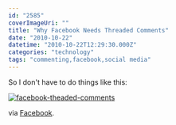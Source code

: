 ```yaml
---
id: "2585"
coverImageUri: ""
title: "Why Facebook Needs Threaded Comments"
date: "2010-10-22"
datetime: "2010-10-22T12:29:30.000Z"
categories: "technology"
tags: "commenting,facebook,social media"
---
```


So I don't have to do things like this:

[![](http://assets.brandonmartinez.com/brandonmartinez/2010/10/facebook-theaded-comments.png "facebook-theaded-comments")](http://assets.brandonmartinez.com/brandonmartinez/2010/10/facebook-theaded-comments.png)

via [Facebook](http://www.facebook.com/video/video.php?v=498230899528&comments&ref=notif&notif_t=video_comment_tagged "Original @ Facebook (you probably have to be my friend to see it)").

